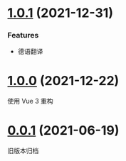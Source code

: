 # [1.0.1](https://github.com/hgraceb/flop-player/compare/v1.0.0...v1.0.1) (2021-12-31)

### Features

- 德语翻译

# [1.0.0](https://github.com/hgraceb/flop-player/compare/v0.0.1...v1.0.0) (2021-12-22)

使用 Vue 3 重构

# [0.0.1](https://github.com/hgraceb/flop-player/compare/de223069ffee6e42984ac44414a75fad0ff0f55a...v0.0.1) (2021-06-19)

旧版本归档
